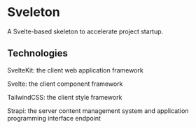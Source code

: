 # Sveleton
A Svelte-based skeleton to accelerate project startup.

## Technologies
SvelteKit: the client web application framework

Svelte: the client component framework

TailwindCSS: the client style framework

Strapi: the server content management system and application programming interface endpoint
